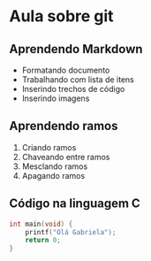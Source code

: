 # Aula sobre git

## Aprendendo Markdown

- Formatando documento
- Trabalhando com lista de itens
- Inserindo trechos de código
- Inserindo imagens

## Aprendendo ramos

1. Criando ramos
2. Chaveando entre ramos
3. Mesclando ramos
4. Apagando ramos

## Código na linguagem C

```c
int main(void) {
    printf("Olá Gabriela");
    return 0;
}
```
